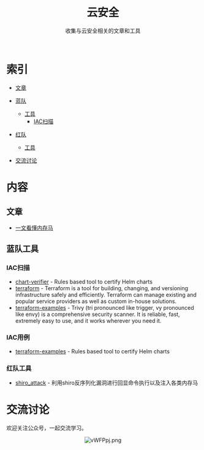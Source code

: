 <div align="center">
    <h1>云安全</h1>
    <p>收集与云安全相关的文章和工具</p>
</div>
<br/>

# 索引

- [文章](#文章)

- [蓝队](#蓝队)
    - [工具](#工具)
        - [IAC扫描](#IAC扫描)

- [红队](#红队)
    - [工具](#IAC扫描)


- [交流讨论](#交流讨论)

# 内容

## 文章

- [一文看懂内存马](https://www.freebuf.com/articles/web/274466.html)


## 蓝队工具

### IAC扫描
- [chart-verifier](https://github.com/redhat-certification/chart-verifier) - Rules based tool to certify Helm charts
- [terraform](https://github.com/hashicorp/terraform) - Terraform is a tool for building, changing, and versioning infrastructure safely and efficiently. Terraform can manage existing and popular service providers as well as custom in-house solutions.
- [terraform-examples](https://github.com/aquasecurity/trivy) - Trivy (tri pronounced like trigger, vy pronounced like envy) is a comprehensive security scanner. It is reliable, fast, extremely easy to use, and it works wherever you need it.

### IAC用例
- [terraform-examples](https://github.com/futurice/terraform-examples) - Rules based tool to certify Helm charts

### 红队工具
- [shiro_attack](https://github.com/j1anFen/shiro_attack) - 利用shiro反序列化漏洞进行回显命令执行以及注入各类内存马



# 交流讨论

欢迎关注公众号，一起交流学习。
<p align="center">
    <img src="https://s1.ax1x.com/2022/08/27/vWFPpj.png" alt="vWFPpj.png" border="0" />
</p>

